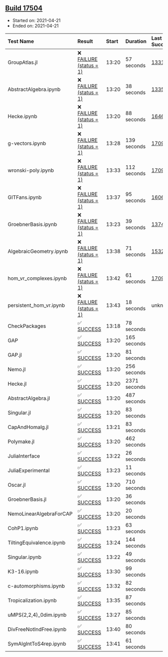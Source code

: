 ## [Build 17504](https://oscarci.mathematik.uni-kl.de/job/oscar/17504/)

* Started on: 2021-04-21
* Ended on: 2021-04-21

| Test Name    | Result | Start | Duration | Last Success | First Failure |
|:-------------|:-------|:------|:---------|:-------------|:--------------|
| GroupAtlas.jl | ❌ [FAILURE (status = 1)](https://oscarci.mathematik.uni-kl.de/job/oscar/17504/artifact/logs/build-17504/GroupAtlas.jl.log) | 13:20 | 57 seconds | [13311](https://oscarci.mathematik.uni-kl.de/job/oscar/13311/) | [13312](https://oscarci.mathematik.uni-kl.de/job/oscar/13312/) |
| AbstractAlgebra.ipynb | ❌ [FAILURE (status = 1)](https://oscarci.mathematik.uni-kl.de/job/oscar/17504/artifact/logs/build-17504/AbstractAlgebra.ipynb.log) | 13:20 | 38 seconds | [13355](https://oscarci.mathematik.uni-kl.de/job/oscar/13355/) | [13356](https://oscarci.mathematik.uni-kl.de/job/oscar/13356/) |
| Hecke.ipynb | ❌ [FAILURE (status = 1)](https://oscarci.mathematik.uni-kl.de/job/oscar/17504/artifact/logs/build-17504/Hecke.ipynb.log) | 13:20 | 88 seconds | [16463](https://oscarci.mathematik.uni-kl.de/job/oscar/16463/) | [16464](https://oscarci.mathematik.uni-kl.de/job/oscar/16464/) |
| g-vectors.ipynb | ❌ [FAILURE (status = 1)](https://oscarci.mathematik.uni-kl.de/job/oscar/17504/artifact/logs/build-17504/g-vectors.ipynb.log) | 13:28 | 139 seconds | [17099](https://oscarci.mathematik.uni-kl.de/job/oscar/17099/) | [17100](https://oscarci.mathematik.uni-kl.de/job/oscar/17100/) |
| wronski-poly.ipynb | ❌ [FAILURE (status = 1)](https://oscarci.mathematik.uni-kl.de/job/oscar/17504/artifact/logs/build-17504/wronski-poly.ipynb.log) | 13:33 | 112 seconds | [17098](https://oscarci.mathematik.uni-kl.de/job/oscar/17098/) | [17099](https://oscarci.mathematik.uni-kl.de/job/oscar/17099/) |
| GITFans.ipynb | ❌ [FAILURE (status = 1)](https://oscarci.mathematik.uni-kl.de/job/oscar/17504/artifact/logs/build-17504/GITFans.ipynb.log) | 13:37 | 95 seconds | [16068](https://oscarci.mathematik.uni-kl.de/job/oscar/16068/) | [16069](https://oscarci.mathematik.uni-kl.de/job/oscar/16069/) |
| GroebnerBasis.ipynb | ❌ [FAILURE (status = 1)](https://oscarci.mathematik.uni-kl.de/job/oscar/17504/artifact/logs/build-17504/GroebnerBasis.ipynb.log) | 13:23 | 39 seconds | [13748](https://oscarci.mathematik.uni-kl.de/job/oscar/13748/) | [13749](https://oscarci.mathematik.uni-kl.de/job/oscar/13749/) |
| AlgebraicGeometry.ipynb | ❌ [FAILURE (status = 1)](https://oscarci.mathematik.uni-kl.de/job/oscar/17504/artifact/logs/build-17504/AlgebraicGeometry.ipynb.log) | 13:38 | 71 seconds | [15322](https://oscarci.mathematik.uni-kl.de/job/oscar/15322/) | [15323](https://oscarci.mathematik.uni-kl.de/job/oscar/15323/) |
| hom_vr_complexes.ipynb | ❌ [FAILURE (status = 1)](https://oscarci.mathematik.uni-kl.de/job/oscar/17504/artifact/logs/build-17504/hom_vr_complexes.ipynb.log) | 13:42 | 61 seconds | [17099](https://oscarci.mathematik.uni-kl.de/job/oscar/17099/) | [17100](https://oscarci.mathematik.uni-kl.de/job/oscar/17100/) |
| persistent_hom_vr.ipynb | ❌ [FAILURE (status = 1)](https://oscarci.mathematik.uni-kl.de/job/oscar/17504/artifact/logs/build-17504/persistent_hom_vr.ipynb.log) | 13:43 | 18 seconds | unknown | unknown |
| CheckPackages | ✅ [SUCCESS](https://oscarci.mathematik.uni-kl.de/job/oscar/17504/artifact/logs/build-17504/CheckPackages.log) | 13:18 | 78 seconds |  |  |
| GAP | ✅ [SUCCESS](https://oscarci.mathematik.uni-kl.de/job/oscar/17504/artifact/logs/build-17504/GAP.log) | 13:20 | 165 seconds |  |  |
| GAP.jl | ✅ [SUCCESS](https://oscarci.mathematik.uni-kl.de/job/oscar/17504/artifact/logs/build-17504/GAP.jl.log) | 13:20 | 81 seconds |  |  |
| Nemo.jl | ✅ [SUCCESS](https://oscarci.mathematik.uni-kl.de/job/oscar/17504/artifact/logs/build-17504/Nemo.jl.log) | 13:20 | 256 seconds |  |  |
| Hecke.jl | ✅ [SUCCESS](https://oscarci.mathematik.uni-kl.de/job/oscar/17504/artifact/logs/build-17504/Hecke.jl.log) | 13:20 | 2371 seconds |  |  |
| AbstractAlgebra.jl | ✅ [SUCCESS](https://oscarci.mathematik.uni-kl.de/job/oscar/17504/artifact/logs/build-17504/AbstractAlgebra.jl.log) | 13:20 | 487 seconds |  |  |
| Singular.jl | ✅ [SUCCESS](https://oscarci.mathematik.uni-kl.de/job/oscar/17504/artifact/logs/build-17504/Singular.jl.log) | 13:20 | 83 seconds |  |  |
| CapAndHomalg.jl | ✅ [SUCCESS](https://oscarci.mathematik.uni-kl.de/job/oscar/17504/artifact/logs/build-17504/CapAndHomalg.jl.log) | 13:21 | 83 seconds |  |  |
| Polymake.jl | ✅ [SUCCESS](https://oscarci.mathematik.uni-kl.de/job/oscar/17504/artifact/logs/build-17504/Polymake.jl.log) | 13:20 | 462 seconds |  |  |
| JuliaInterface | ✅ [SUCCESS](https://oscarci.mathematik.uni-kl.de/job/oscar/17504/artifact/logs/build-17504/JuliaInterface.log) | 13:22 | 26 seconds |  |  |
| JuliaExperimental | ✅ [SUCCESS](https://oscarci.mathematik.uni-kl.de/job/oscar/17504/artifact/logs/build-17504/JuliaExperimental.log) | 13:23 | 11 seconds |  |  |
| Oscar.jl | ✅ [SUCCESS](https://oscarci.mathematik.uni-kl.de/job/oscar/17504/artifact/logs/build-17504/Oscar.jl.log) | 13:20 | 710 seconds |  |  |
| GroebnerBasis.jl | ✅ [SUCCESS](https://oscarci.mathematik.uni-kl.de/job/oscar/17504/artifact/logs/build-17504/GroebnerBasis.jl.log) | 13:20 | 36 seconds |  |  |
| NemoLinearAlgebraForCAP | ✅ [SUCCESS](https://oscarci.mathematik.uni-kl.de/job/oscar/17504/artifact/logs/build-17504/NemoLinearAlgebraForCAP.log) | 13:20 | 20 seconds |  |  |
| CohP1.ipynb | ✅ [SUCCESS](https://oscarci.mathematik.uni-kl.de/job/oscar/17504/artifact/logs/build-17504/CohP1.ipynb.log) | 13:23 | 63 seconds |  |  |
| TiltingEquivalence.ipynb | ✅ [SUCCESS](https://oscarci.mathematik.uni-kl.de/job/oscar/17504/artifact/logs/build-17504/TiltingEquivalence.ipynb.log) | 13:24 | 144 seconds |  |  |
| Singular.ipynb | ✅ [SUCCESS](https://oscarci.mathematik.uni-kl.de/job/oscar/17504/artifact/logs/build-17504/Singular.ipynb.log) | 13:22 | 49 seconds |  |  |
| K3-16.ipynb | ✅ [SUCCESS](https://oscarci.mathematik.uni-kl.de/job/oscar/17504/artifact/logs/build-17504/K3-16.ipynb.log) | 13:30 | 99 seconds |  |  |
| c-automorphisms.ipynb | ✅ [SUCCESS](https://oscarci.mathematik.uni-kl.de/job/oscar/17504/artifact/logs/build-17504/c-automorphisms.ipynb.log) | 13:32 | 82 seconds |  |  |
| Tropicalization.ipynb | ✅ [SUCCESS](https://oscarci.mathematik.uni-kl.de/job/oscar/17504/artifact/logs/build-17504/Tropicalization.ipynb.log) | 13:35 | 87 seconds |  |  |
| uMPS(2,2,4)_0dim.ipynb | ✅ [SUCCESS](https://oscarci.mathematik.uni-kl.de/job/oscar/17504/artifact/logs/build-17504/uMPS-2-2-4-_0dim.ipynb.log) | 13:27 | 85 seconds |  |  |
| DivFreeNotIndFree.ipynb | ✅ [SUCCESS](https://oscarci.mathematik.uni-kl.de/job/oscar/17504/artifact/logs/build-17504/DivFreeNotIndFree.ipynb.log) | 13:40 | 80 seconds |  |  |
| SymAlgIntToS4rep.ipynb | ✅ [SUCCESS](https://oscarci.mathematik.uni-kl.de/job/oscar/17504/artifact/logs/build-17504/SymAlgIntToS4rep.ipynb.log) | 13:41 | 61 seconds |  |  |
